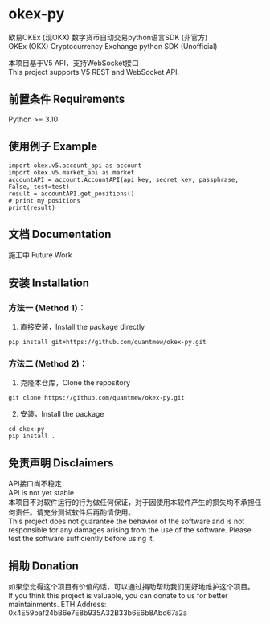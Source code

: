 # okex-py
欧易OKEx (现OKX) 数字货币自动交易python语言SDK (非官方)  
OKEx (OKX) Cryptocurrency Exchange python SDK (Unofficial)

本项目基于V5 API，支持WebSocket接口  
This project supports V5 REST and WebSocket API.


## 前置条件 Requirements
Python >= 3.10

## 使用例子 Example
``` python3
import okex.v5.account_api as account
import okex.v5.market_api as market
accountAPI = account.AccountAPI(api_key, secret_key, passphrase, False, test=test)
result = accountAPI.get_positions()
# print my positions
print(result)
```

## 文档 Documentation
施工中
Future Work

## 安装 Installation

### 方法一 (Method 1)：
1. 直接安装，Install the package directly
```
pip install git+https://github.com/quantmew/okex-py.git 
```

### 方法二 (Method 2)：
1. 克隆本仓库，Clone the repository
```
git clone https://github.com/quantmew/okex-py.git
```

2. 安装，Install the package
```
cd okex-py
pip install .
```

## 免责声明 Disclaimers
API接口尚不稳定  
API is not yet stable  
本项目不对软件运行的行为做任何保证，对于因使用本软件产生的损失均不承担任何责任。请充分测试软件后再酌情使用。  
This project does not guarantee the behavior of the software and is not responsible for any damages arising from the use of the software. Please test the software sufficiently before using it.  

## 捐助 Donation
如果您觉得这个项目有价值的话，可以通过捐助帮助我们更好地维护这个项目。  
If you think this project is valuable, you can donate to us for better maintainments.
ETH Address: 0x4E59baf24bB6e7E8b935A32B33b6E6b8Abd67a2a   

